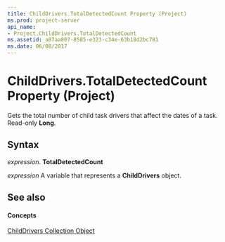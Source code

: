 ```yaml
---
title: ChildDrivers.TotalDetectedCount Property (Project)
ms.prod: project-server
api_name:
- Project.ChildDrivers.TotalDetectedCount
ms.assetid: a87aa807-8585-e323-c34e-63b18d2bc781
ms.date: 06/08/2017
---
```



# ChildDrivers.TotalDetectedCount Property (Project)

Gets the total number of child task drivers that affect the dates of a task. Read-only **Long**.


## Syntax

 _expression_. **TotalDetectedCount**

 _expression_ A variable that represents a **ChildDrivers** object.


## See also


#### Concepts


[ChildDrivers Collection Object](childdrivers-object-project.md)
